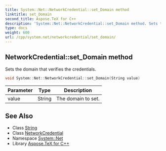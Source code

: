 ```yaml
---
title: System::Net::NetworkCredential::set_Domain method
linktitle: set_Domain
second_title: Aspose.TeX for C++
description: 'System::Net::NetworkCredential::set_Domain method. Sets the domain that verifies the credentials in C++.'
type: docs
weight: 600
url: /cpp/system.net/networkcredential/set_domain/
---
```

## NetworkCredential::set_Domain method


Sets the domain that verifies the credentials.

```cpp
void System::Net::NetworkCredential::set_Domain(String value)
```


| Parameter | Type | Description |
| --- | --- | --- |
| value | String | The domain to set. |

## See Also

* Class [String](../../../system/string/)
* Class [NetworkCredential](../)
* Namespace [System::Net](../../)
* Library [Aspose.TeX for C++](../../../)
